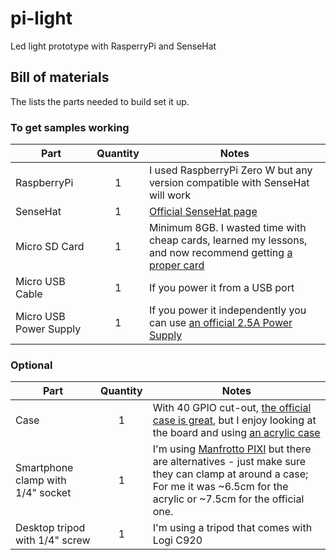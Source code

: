 # pi-light

Led light prototype with RasperryPi and SenseHat

## Bill of materials

The lists the parts needed to build set it up.

### To get samples working

| Part | Quantity |  Notes |
|------|:----------:|-------|
| RaspberryPi | 1 | I used RaspberryPi Zero W but any version compatible with SenseHat will work |
| SenseHat | 1 | [Official SenseHat page](https://www.raspberrypi.org/products/sense-hat/) |
| Micro SD Card | 1 | Minimum 8GB. I wasted time with cheap cards, learned my lessons, and now recommend getting [a proper card](https://www.androidcentral.com/best-sd-card-raspberry-pi-3-b) |
| Micro USB Cable | 1 | If you power it from a USB port |
| Micro USB Power Supply | 1 | If you power it independently you can use [an official 2.5A Power Supply](https://www.raspberrypi.org/products/raspberry-pi-universal-power-supply/) |

### Optional

| Part | Quantity |  Notes |
|------|:----------:|-------|
| Case | 1 | With 40 GPIO cut-out, [the official case is great](https://www.raspberrypi.org/products/raspberry-pi-zero-case/), but I enjoy looking at the board and using [an acrylic case](https://core-electronics.com.au/slim-case-for-raspberry-pi-zero.html)  |
| Smartphone clamp with 1/4" socket | 1 | I'm using [Manfrotto PIXI](https://www.manfrotto.com/au-en/pixi-clamp-for-smartphone-with-multiple-attachments-mcpixi) but there are alternatives - just make sure they can clamp at around a case; For me it was ~6.5cm for the acrylic or ~7.5cm for the official one. |
| Desktop tripod with 1/4" screw | 1 | I'm using a tripod that comes with Logi C920 |
